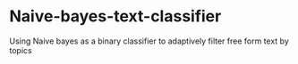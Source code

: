 Naive-bayes-text-classifier
===========================

Using Naive bayes as a binary classifier to adaptively filter free form text by topics